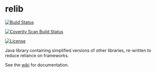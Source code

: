 # relib

[![Build Status](https://travis-ci.org/TroyHisted/relib.svg?branch=master)](https://travis-ci.org/TroyHisted/relib)

<a href="https://scan.coverity.com/projects/troyhisted-relib">
  <img alt="Coverity Scan Build Status"
       src="https://scan.coverity.com/projects/10594/badge.svg"/>
</a>

[![License](https://img.shields.io/badge/License-Apache%202.0-blue.svg)](https://opensource.org/licenses/Apache-2.0)

Java library containing simplified versions of other libraries, re-written to reduce reliance on frameworks.

See the [wiki](https://github.com/TroyHisted/relib/wiki) for documentation.
